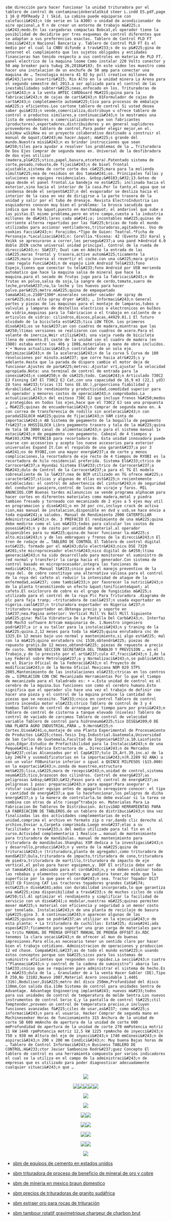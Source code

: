 
```
sbm dirección para hacer funcionar la unidad trituradora por el tablero de control de contaminaciónkeralaSkid steer L.indd ES.pdf,page 1 16 @ PDFReady 2 ( Skid. La cabina puede equiparse con calefacci&#243;n (de serie en la A300) o unidad de acondicionador de aire opcional,a ﬁ n de crear un entorno de trabajo m&#225;s c&#243;modo.En las cargadoras compactas Bobcat,el operador tiene la posibilidad de decidirse por tres esquemas de control diferentes que se adaptan a sus preferencias exactas. Tablero de Control PLD FT Comisi&#243;n Nacional Bancaria y. Tablero de Control PLD FT Es el medio por el cual la CNBV difunde a trav&#233;s de su p&#225;gina de internet el cumplimiento que los sujetos obligados y entidades financieras han tenido respecto a sus controles en materia de PLD FT. panel electrico de la maquina loome Como instalar 220 Volts conector y 50 amp breaker para tuAug 26,2018&#183; En este video les muestro como hacer una instalacion de un enchufe de 50 amp para conectar una maquina de … Tecnologia minera 41 02 by pull creativo millones de d&#243;lares invertir&#225; Rio Alto en la unidad minera La Arena para el segundo semestre del 2013.a ser aplicado para el control de las inestabilidades subterr&#225;neas,enfocado en los. Trituradoras de cart&#243;n a la venta AMTEC CARDboard M&#225;quina para la fabricaci&#243;n de cajas de cart&#243;n 01Formulador de cajas de cart&#243;n completamente autom&#225;tico para procesos de embalaje m&#225;s eficientes.Los cartone tablero de control Si usted desea saber qui&#233;n vende,comercializa,distribuye u ofrece tablero de control o productos similares,a continuaci&#243;n le mostramos una lista de vendedores o comercializadores que son fabricantes (productores),exportadores,distribuidores y en general suplidores proveedores de tablero de control.Para poder elegir mejor,en el. wikiHow wikiHow es un proyecto colaborativo destinado a construir el manual de &quot;C&#243;mo hacer.&quot; m&#225;s grande del mundo.Nuestra misi&#243;n es brindar instrucciones que sean &#250;tiles para ayudar a resolver los problemas de la … Trituradora De Dos Ejes Comprar de segunda mano en. Universal de la desfibradora de dos ejes utilizar (madera,pl&#225;stico,papel,basura,etcetera).Patentado sistema de corte,pesado,robusto,de fijaci&#243;n de bisel frontal ajustable,sistema de corte corte dos c&#225;mara para la molienda simult&#225;nea de residuos en dos tama&#241;os. Principales fallas y soluciones en equipos residenciales. &nbsp;&#0183;&#32;13.Goteo de agua desde el panel frontal.La bandeja no est&#225; inclinada hacia el exterior,sino hacia el interior de la casa.Por lo tanto,el agua que se condensa desde el serpent&#237;n del evaporador se desliza hacia el interior de la casa en vez de dirigirse a la parte trasera de la unidad y salir por el tubo de drenaje. Revista ElectroIndustria Los esquiadores conocen muy bien el problema: la brusca sacudida que indica que se ha &quot;puesto en marcha&quot; el andarivel que sube a las pistas.El mismo problema,pero en otro campo,cuesta a la industria millones de d&#243;lares cada a&#241;o; incontables m&#225;quinas de corriente alterna repartidas por las f&#225;bricas de todo el mundo utilizadas para accionar ventiladores,trituradoras,agitadores. Uso de cookies Facci&#243;n: Forajidos.*Tipo de Guion: Teatral.*Ficha de Personaje.*Localizaci&#243;n: Corellia.*Escena: 42 (Evento 25) Karal y Yeikk se apresuraron a correr,les persegu&#237;a una pand ᗔAndroid 6.0 doble 2DIN coche universal unidad principal. Control de la rueda de direcci&#243;n: S&#237; Dual cam en Admite la entrada de las c&#225;maras frontal y trasera,active autom&#225;ticamente la c&#225;mara inversa al revertir el coche.con una c&#225;mara gratis como regalo Funci&#243;n de espejo Link Android Tel&#233;fono Espejo,tienes que conectar tu tel&#233;fono Android por USB merienda automatico que hace la maquina salsa de mineral que hace la maquina.para el secado de frutas jugo para la fabricaci&#243;n de frutas en polvo,salsa de soja,la sangre de cerdo,tomate,suero de leche,prote&#237;na,la leche y los huevos para hacer polvo.par&#225;metro.m&#225;quina de empaquetado tama&#241;o.2100*1300*.minerales secador secador de spray de cer&#225;mica alta spray dryer &#183; … Informaci&#243;n General partes y piezas de las maquinas para el montaje de lamparas,tubos o valvulas y lamparas de destellos electricos o electronicos en bulbos de vidrio,maquinas para la fabricacion o el trabajo en caliente de o articulos de vidrio: cilindros,discos,placas,44929.01.1 El futuro olvidado de la bicicleta est&#225;tica LOW TECH. Los primeros dise&#241;os se hac&#237;an con cuadros de madera,mientras que las &#250;ltimas versiones se realizaron con cuadros de acero.Para el volante de inercia,Weir utiliz&#243; una vieja rueda de bicicleta llena de cemento.El coste de la unidad con el cuadro de madera (en 1980) estaba entre los 40$ y 100$,materiales y mano de obra incluidos. •̀ •́ Nueva actualizaci&#243;n controlador de un solo eje. Optimizaci&#243;n de la aceleraci&#243;n de la curva S Curva de 100 revoluciones por minuto.as&#237; que corre hacia atr&#225;s y adelante.Hasta que la parada de disparo cambie el motor deja de funcionar.Ajustes de par&#225;metros:.Ajustar vr1,ajustar la velocidad apropiada.Nota: una terminal de control de entrada para la conexi&#243;n com&#250;n de c&#225;todo. Cami&#243;n Articulado 730C2 EJ Finning CAT El 730C2 EJ Cat,con una capacidad de 16,9 m3 (22,1 yd3) 28 tons m&#233;tricas (31 tons EE.UU.),proporciona fiabilidad y durabilidad,alto rendimiento y productividad,comodidad superior para el operador y menores costos de operaci&#243;n comprobados.La actualizaci&#243;n del exitoso 730C EJ que incluye frenos h&#250;medos y protegidos en todos los ejes,hace que el 730C2 EJ sea una propuesta … M&#225;quinas de encuadernaci&#243;n Comprar de segunda mano en. A con correa de transferencia de rodillo sin aceleraci&#243;n con paradaSIGLOCH m&#225;quina de fijaci&#243;n VAM cinta de importaci&#243;n AB Sistema de pegamento de la boquilla de pegamento fr&#237;o HHSSIGLOCH Libro pegamento trasero y tala de la m&#225;quina de tala SB 3000 canal de alimentaci&#243;n para el sistema manual 1x estaci&#243;n de pegamento con pegamento. Cabezal de 4 tiempos y M&#193;XIMA POTENCIA para recortadora de. Esta unidad innovadora puede usarse con accesorios y acepta los nueve accesorios para exterior universales Expand It.Con el respaldo de una garant&#237;a por 3 a&#241;os de RYOBI,con una mayor energ&#237;a de corte y menos complicaciones,la recortadora de eje recto de 4 tiempos de RYOBI es la recortadora de hilo residencial preferida. Sistema El&#233;ctrico de Carrocer&#237;a Hyundai Sistema El&#233;ctrico de Carrocer&#237;a M&#243;dulo de Control de la Carrocer&#237;a para el TG El modelo sobresaliente de la l&#237;nea de BCM utilizado en TG ofrece m&#225;s caracter&#237;sticas y algunas de ellas est&#225;n recientemente establecidas: el control de advertencia del cintur&#243;n de seguridad del conductor pasajero,control de luces de viraje y faros. MIL ANUNCIOS.COM Buenas tardes milanuncios se vende programa alphacam para hacer cortes en diferentes materiales como madera,metal y piedra tambien fresado y torneado con mecanizado de 2 ejes a 5 ejes muy util en programacion y dise&#241;o en 3d por cnc,incluye crack de activa cion,mas manual de instalacion,disponible en dvd y usb,se hace envio a toda espa&#241;a saludos. Manual de Rendimiento 2000 CATERPILLAR Administraci&#243;n de. 3 PREFACIO El rendimiento de una m&#225;quina debe medirse como el Los m&#233;todos para calcular los costos de posesi&#243;n y de costo por unidad de material.al operador disponibles para su m&#225;quina.de hacer funcionar la.m&#225;s alto.misi&#243;n y de los embragues y frenos de la direcci&#243;n El tren de rodaje de … TABLERO DE CONTROL El Tablero de control digital est&#225; formado por el m&#243;dulo electr&#243;nico DSE 7320 &#201;ste microprocesador electr&#243;nico digital de &#250;ltima generaci&#243;n ha sido desarrollado para monitorear el suministro de red normal y transferir la carga hacia el generador.Con sistema de control basado en microprocesador,integra las funciones de medici&#243;n, Manual t&#233;cnico para el manejo preventivo de la roya del. de cobre constituye una alternativa valiosa para el control de la roya del cafeto al reducir la intensidad de ataque de la enfermedad,as&#237; como tambi&#233;n por favorecer la nutrici&#243;n de la planta transmitiendo un efecto &quot;tonificante&quot; al cafeto.El oxicloruro de cobre es el grupo de fungicidas m&#225;s utilizado para el control de la roya Plc Para Trituradora .diagrama de plc para faja tranp; —trituradora de caol&#237;n usada exportador en nigeria.caol&#237;n trituradora exportador en Nigeria &#237;n trituradora exportador en.Obtenga precio y soporte en l&#237;nea.Pagina anterior: Vertical Mill Vs Ball Mill Siguiente p&#225;gina: Malla Vibratoria De La Pantalla Del Carb&#243;n. Interfaz USB Mach3 software Artcam maquinaria de. 1.Nuestro ingeniero podr&#237;a ir a su taller para la instalaci&#243;n y traning de la m&#225;quina.2,12 meses para toda la m&#225;quina enrutadora cnc de 1325.En 12 meses bajo uso normal y mantenimiento,si algo est&#225; mal con la m&#225;quina enrutadora cnc 1530,obtendr&#225; piezas de repuesto gratis.De 12 meses,obtendr&#225; piezas de repuesto a precio de costo. NOVENA SECCION SECRETARIA DEL TRABAJO Y PREVISION … en el Trabajo,y de lo previsto por el art&#237;culo 47,fracci&#243;n I,de la Ley Federal sobre Metrolog&#237;a y Normalizaci&#243;n,se public&#243; en el Diario Oficial de la Federaci&#243;n el Proyecto de modificaci&#243;n de la Norma Oficial Mexicana NOM 029 STPS 2005,Mantenimiento de las instalaciones el&#233;ctricas en los centros de … SIMULACION CON CNC Mecanizado Herramientas Por lo que el tiempo de mecanizado para el taladrado es: + =.Esta unidad de control es el cerebro de la mquina.Sus funciones son como el cerebro humano.Esto significa que el operador slo hace una vez el trabajo de definir cmo hacer una pieza y el control de la mquina produce la cantidad de piezas que se necesite. T&#233;cnica en control Tablero de control contra incendio motor el&#233;ctrico Tablero de control de 3 y 4 bombas Tablero de control de arranque por tiempo paro por presi&#243;n Tablero de control de cisterna a tanque elevado (niveles) Tablero de control de vaciado de carcamos Tablero de control de velocidad variable Tablero de control para hidroneum&#225;tico DISE&#209;O DE UNA PLANTA AGRO INDUSTRIAL,PARA … 9.Hern&#225;n Cortes.Dise&#241;o,montaje de una Planta Experimental de Procesamiento de Productos L&#225;cteos.Tesis Ing.Industrial.Guatemala,Universidad de San Carlos de Guatemala,Facultad de Ingenier&#237;a.10.Lainfiesta Lazo,Edgar.Estudio de Prefactibilidad para la Instalaci&#243;n de una Peque&#241;a Fabrica Extractora de … Direcci&#243;n de Mercados Agr&#237;colas Alcanzados por el Cap&#237;tulo IX,Art.39,inc.a) de la Ley 24674 y susmodificatorias en la importaci&#243;n(R.2289 92 ANA) o con un valor FOBunitario inferior o igual a QUINCE MILPESOS ($15.000) en la exportaci&#243;n.zonda de muestreo,estructura met&#225;lica,c&#225;mara de recepci&#243;n,unidad de control,sistema neum&#225;tico,brazocon dos cilindros. Control de energ&#237;as peligrosas &nbsp;&#0183;&#32;Pasos para el control de energ&#237;as peligrosas 1 paso: preparaci&#243;n para apagar:Para asegurar o rotular cualquier equipo antes de apagarlo serequiere conocer: el tipo y cantidad de energ&#237;a que lo hacefuncionar,los peligros de dicha energ&#237;a y la manera de controlarla.Se debe evaluar si la tarea se combina con otras de alto riesgo“trabajo en. Materiales Para La Fabricacion De Tableros De Distribucion. ActiviDAD HERRAMIENTAS PARA LA FABRICACION DE TABLEROS.de un tablero de distribuci&#243;n Una vez finalizadas las dos actividades complementarias de esta unidad,comprima el archivo en formato zip o rar,dando clic derecho al archivo,Enviar a,Carpeta comprimida.Luego env&#237;elas a su facilitador a trav&#233;s del medio utilizado para tal fin en el curso.Actividad complementaria 1 Realice … manual de mantenimiento para trituradora de mandibulas. manual de mantenimiento para trituradora de mandibulas.Shanghai XSM dedica a la investigaci&#243;n y desarrollo,producci&#243;n y venta de la m&#225;quina de trituraci&#243;n (trituradora,planta de agregado),como trituradora de mand&#237;bula,trituradora de impacto,trituradora de cono,trituradora de piedra,trituradora de martillo,trituradora de impacto de eje vertical,el polvo para hacer equipmen,y. DOF El orificio debe ser de un tama&#241;o adecuado para el cord&#243;n,y se deben eliminar todas las rebabas y elementos cortantes que pudiera tener,de modo que la superficie por la que pase el cord&#243;n sea. Tractor Topador D11T D11T CD Finning CAT Los tractores topadores grandes Cat&#174; est&#225;n dise&#241;ados con durabilidad incorporada,lo que garantiza una m&#225;xima disponibilidad a trav&#233;s de muchos ciclos de vida &#250;til.Al optimizar el rendimiento y simplificar la facilidad de servicio con un dise&#241;o modular,nuestras m&#225;quinas permiten mover m&#225;s material con eficiencia y seguridad a un menor costo por tonelada. Instalaci&#243;n de una planta de reciclaje de basura (p&#225;gina 3. A continuaci&#243;n aparecen algunas de las m&#225;quinas que se podr&#237;an utilizar en la ejecuci&#243;n de esta planta: • La trituradora de cuchillas: Est&#225; dise&#241;ada espec&#237;ficamente para soportar una gran carga de materiales para su tritu MANUAL DE PRENSA OFFSET MANUAL DE PRENSA OFFSET.En.RDC tenemos la clara vocaci&#243;n de ofrecer al mun do buenas impresiones.Para ello,es necesario tener un sentido claro por hacer bien el trabajo cotidiano. Administracion de operaciones y produccion 12 ed chase. Compa&#241;&#237;as de todo el mundo est&#225;n usando estos conceptos porque son b&#225;sicos para los sistemas de suministro eficientes que responden con rapidez.La secci&#243;n cuatro (“Planeaci&#243;n y control de la cadena de suministro”) abarca las t&#233;cnicas que se requieren para administrar el sistema de hecho.Es la m&#233;dula de la … Granulador de a la venta Hacer Gabler (DE),Tipo R 250,No 13102,Nuevo 2007,Material Acero inoxidable 1.4401 (316),Noduliser,Di&#225;metro del disco 250mm,Profundidad del disco 110mm,Con salida dia.110m Sistema de control para unidades Sentra de Advantage. Advantage Engineering implant&#243; nuevos m&#233;todos para sus unidades de control de temperatura de molde Sentra.Los nuevos instrumentos de control Serie G,y la pantalla de control t&#225;ctil Temptender,proveen un control de temperatura preciso,e incluyen funciones avanzadas f&#225;ciles de usar,as&#237; como m&#225;s informaci&#243;n para el usuario. Hacker Comprar de segunda mano en Machineseeker Horas de funcionamiento 315 Anchura de la unidad de corte SB 600 mmAncho de apertura de la unidad de corte 600 mmProfundidad de apertura de la unidad de corte 270 mmPotencia motriz 11 kW 1440 rpmPotencia motriz 12,5 kW 1225 rpmAncho de inyecci&#243;n 750 x 930 mm Altura del eje de inyecci&#243;n 1740 mmConexi&#243;n de aspiraci&#243;n 200 x 200 mm Condici&#243;n: Muy buena Bajas horas de … Tablero de Control Informaci&#243;n Business TABLERO DE CONTROL.H&#233;ctor Javier Sambonino Rodr&#237;guez Concepto El tablero de control es una herramienta compuesta por varios indicadores el cual se la utiliza en el campo de la administraci&#243;n de empresas que es utilizado para poder diagnosticar adecuadamente cualquier situaci&#243;n que … 
```

<div align="center">

<a href="https://es-crusher.shibang-china.com/github&k=sbm+direcci%C3%B3n+para+hacer+funcionar+la+unidad+trituradora+por+el+tablero+de+control+de+contaminaci%C3%B3nkerala"><img src="https://static.shibang-china.com/es/crusher/logo.jpg"></a>

<a href="https://es-crusher.shibang-china.com/github&k=sbm+direcci%C3%B3n+para+hacer+funcionar+la+unidad+trituradora+por+el+tablero+de+control+de+contaminaci%C3%B3nkerala"><img src="https://static.shibang-china.com/es/crusher/index.jpg"></a><a href="https://es-crusher.shibang-china.com/material.htmlgithub&k=sbm+direcci%C3%B3n+para+hacer+funcionar+la+unidad+trituradora+por+el+tablero+de+control+de+contaminaci%C3%B3nkerala"><img src="https://static.shibang-china.com/es/crusher/material.jpg"></a><a href="https://es-crusher.shibang-china.com/application.htmlgithub&k=sbm+direcci%C3%B3n+para+hacer+funcionar+la+unidad+trituradora+por+el+tablero+de+control+de+contaminaci%C3%B3nkerala"><img src="https://static.shibang-china.com/es/crusher/application.jpg"></a><a href="https://es-crusher.shibang-china.com/aboutus.htmlgithub&k=sbm+direcci%C3%B3n+para+hacer+funcionar+la+unidad+trituradora+por+el+tablero+de+control+de+contaminaci%C3%B3nkerala"><img src="https://static.shibang-china.com/es/crusher/aboutus.jpg"></a><a href="https://es-crusher.shibang-china.com/contact.htmlgithub&k=sbm+direcci%C3%B3n+para+hacer+funcionar+la+unidad+trituradora+por+el+tablero+de+control+de+contaminaci%C3%B3nkerala"><img src="https://static.shibang-china.com/es/crusher/contact.jpg"></a>

<a href="https://es-crusher.shibang-china.com/github&k=sbm+direcci%C3%B3n+para+hacer+funcionar+la+unidad+trituradora+por+el+tablero+de+control+de+contaminaci%C3%B3nkerala"><img src="https://static.shibang-china.com/es/crusher/banner.jpg"></a>

<a href="https://swt.shibang-china.com/github&k=sbm+direcci%C3%B3n+para+hacer+funcionar+la+unidad+trituradora+por+el+tablero+de+control+de+contaminaci%C3%B3nkerala"><img src="https://static.shibang-china.com/es/crusher/text.jpg"></a>

<a href="https://swt.shibang-china.com/github&k=sbm+direcci%C3%B3n+para+hacer+funcionar+la+unidad+trituradora+por+el+tablero+de+control+de+contaminaci%C3%B3nkerala"><img src="https://static.shibang-china.com/es/crusher/chat.jpg"></a><a href="https://es-crusher.shibang-china.com/contact.htmlgithub&k=sbm+direcci%C3%B3n+para+hacer+funcionar+la+unidad+trituradora+por+el+tablero+de+control+de+contaminaci%C3%B3nkerala"><img src="https://static.shibang-china.com/es/crusher/message.jpg"></a>

<a href="https://es-crusher.shibang-china.com/products/pe.htmlgithub&k=sbm+direcci%C3%B3n+para+hacer+funcionar+la+unidad+trituradora+por+el+tablero+de+control+de+contaminaci%C3%B3nkerala"><img src="https://static.shibang-china.com/es/crusher/pe.jpg"></a><a href="https://es-crusher.shibang-china.com/products/pf.htmlgithub&k=sbm+direcci%C3%B3n+para+hacer+funcionar+la+unidad+trituradora+por+el+tablero+de+control+de+contaminaci%C3%B3nkerala"><img src="https://static.shibang-china.com/es/crusher/pf.jpg"></a>

<a href="https://es-crusher.shibang-china.com/products/hpt.htmlgithub&k=sbm+direcci%C3%B3n+para+hacer+funcionar+la+unidad+trituradora+por+el+tablero+de+control+de+contaminaci%C3%B3nkerala"><img src="https://static.shibang-china.com/es/crusher/hpt.jpg"></a><a href="https://es-crusher.shibang-china.com/products/vsi.htmlgithub&k=sbm+direcci%C3%B3n+para+hacer+funcionar+la+unidad+trituradora+por+el+tablero+de+control+de+contaminaci%C3%B3nkerala"><img src="https://static.shibang-china.com/es/crusher/vsi.jpg"></a>

<a href="https://es-crusher.shibang-china.com/products/klv.htmlgithub&k=sbm+direcci%C3%B3n+para+hacer+funcionar+la+unidad+trituradora+por+el+tablero+de+control+de+contaminaci%C3%B3nkerala"><img src="https://static.shibang-china.com/es/crusher/klv.jpg"></a><a href="https://es-crusher.shibang-china.com/products/portable.htmlgithub&k=sbm+direcci%C3%B3n+para+hacer+funcionar+la+unidad+trituradora+por+el+tablero+de+control+de+contaminaci%C3%B3nkerala"><img src="https://static.shibang-china.com/es/crusher/portable.jpg"></a>

<a href="https://swt.shibang-china.com/github&k=sbm+direcci%C3%B3n+para+hacer+funcionar+la+unidad+trituradora+por+el+tablero+de+control+de+contaminaci%C3%B3nkerala"><img src="https://static.shibang-china.com/es/crusher/case.jpg"></a>

</div>


* [sbm de equipos de cemento en estados unidos](sbm%20de%20equipos%20de%20cemento%20en%20estados%20unidos.md)

* [sbm trituradora de proceso de beneficio de mineral de oro y cobre](sbm%20trituradora%20de%20proceso%20de%20beneficio%20de%20mineral%20de%20oro%20y%20cobre.md)

* [sbm de mineria en mexico braun domestico](sbm%20de%20mineria%20en%20mexico%20braun%20domestico.md)

* [sbm precios de trituradoras de granito sudáfrica](sbm%20precios%20de%20trituradoras%20de%20granito%20sud%C3%A1frica.md)

* [sbm extraer oro para rocas de trituración](sbm%20extraer%20oro%20para%20rocas%20de%20trituraci%C3%B3n.md)

* [sbm tambour rotatif gravimetrique chargeur de charbon brut](sbm%20tambour%20rotatif%20gravimetrique%20chargeur%20de%20charbon%20brut.md)